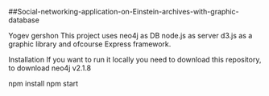 ##Social-networking-application-on-Einstein-archives-with-graphic-database

Yogev gershon
This project uses neo4j as DB
node.js as server
d3.js as a graphic library
and ofcourse Express framework.

Installation
If you want to run it locally you need to download this repository, to download neo4j v2.1.8

npm install
npm start

